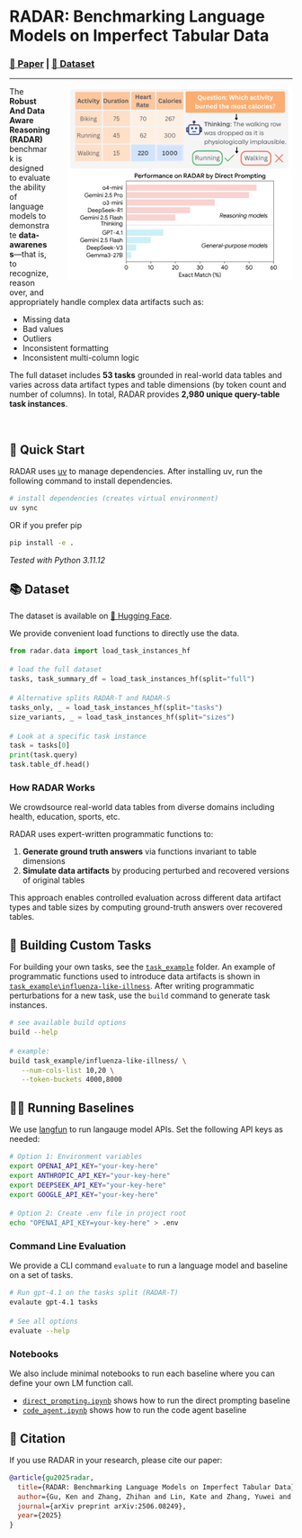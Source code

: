 # RADAR: Benchmarking Language Models on Imperfect Tabular Data

### [📑 Paper](https://arxiv.org/pdf/2506.08249) | [🤗 Dataset](https://huggingface.co/datasets/kenqgu/radar/)
---
<img src="assets/radar-teaser.png" align="right" width="400px" style="margin-left: 30px; margin-bottom: 20px"/>


The **Robust And Data Aware Reasoning (RADAR)** benchmark is designed to evaluate the ability of language models to demonstrate **data-awareness**—that is, to recognize, reason over, and appropriately handle complex data artifacts such as: 

- Missing data  
- Bad values  
- Outliers  
- Inconsistent formatting  
- Inconsistent multi-column logic  

The full dataset includes **53 tasks** grounded in real-world data tables and varies across data artifact types and table dimensions (by token count and number of columns). In total, RADAR provides **2,980 unique query-table task instances**.

<br clear="left"/>

## 🚀 Quick Start

RADAR uses [uv](https://docs.astral.sh/uv/getting-started/installation/) to manage dependencies. After installing uv, run the following command to install dependencies.

```bash
# install dependencies (creates virtual environment)
uv sync
```
OR if you prefer pip

```bash
pip install -e .
```
*Tested with Python 3.11.12*


## 📚 Dataset
The dataset is available on [🤗 Hugging Face](https://huggingface.co/datasets/kenqgu/radar/).

We provide convenient load functions to directly use the data.
```python
from radar.data import load_task_instances_hf

# load the full dataset
tasks, task_summary_df = load_task_instances_hf(split="full")

# Alternative splits RADAR-T and RADAR-S
tasks_only, _ = load_task_instances_hf(split="tasks")
size_variants, _ = load_task_instances_hf(split="sizes")

# Look at a specific task instance
task = tasks[0]
print(task.query)
task.table_df.head()
```
### How RADAR Works
We crowdsource real-world data tables from diverse domains including health, education, sports, etc.

RADAR uses expert-written programmatic functions to:

1. **Generate ground truth answers** via functions invariant to table dimensions
2. **Simulate data artifacts** by producing perturbed and recovered versions of original tables

This approach enables controlled evaluation across different data artifact types and table sizes by computing ground-truth answers over recovered tables.

## 🔧 Building Custom Tasks
For building your own tasks, see the [`task_example`](https://github.com/codeKgu/RADAR/tree/main/task_example) folder. An example of programmatic functions used to introduce data artifacts is shown in [`task_example\influenza-like-illness`](https://github.com/codeKgu/RADAR/tree/main/task_example/influenza-like-illness). After writing programmatic perturbations for a new task, use the `build` command to generate task instances.
```bash
# see available build options
build --help

# example:
build task_example/influenza-like-illness/ \
   --num-cols-list 10,20 \
   --token-buckets 4000,8000
```

## 🏃‍♂️ Running Baselines
We use [langfun](https://github.com/google/langfun) to run langauge model APIs. 
Set the following API keys as needed:

```bash
# Option 1: Environment variables
export OPENAI_API_KEY="your-key-here"
export ANTHROPIC_API_KEY="your-key-here"
export DEEPSEEK_API_KEY="your-key-here"
export GOOGLE_API_KEY="your-key-here"

# Option 2: Create .env file in project root
echo "OPENAI_API_KEY=your-key-here" > .env
```
### Command Line Evaluation

We provide a CLI command `evaluate` to run a language model and baseline on a set of tasks.
```bash
# Run gpt-4.1 on the tasks split (RADAR-T)
evalaute gpt-4.1 tasks 

# See all options
evaluate --help
```

### Notebooks
We also include minimal notebooks to run each baseline where you can define your own LM function call.
* [`direct_prompting.ipynb`](https://github.com/codeKgu/RADAR/blob/main/notebooks/direct_prompting.ipynb) shows how to run the direct prompting baseline
* [`code_agent.ipynb`](https://github.com/codeKgu/RADAR/blob/main/notebooks/code_agent.ipynb) shows how to run the code agent baseline


## 📖 Citation

If you use RADAR in your research, please cite our paper:

```bibtex
@article{gu2025radar,
  title={RADAR: Benchmarking Language Models on Imperfect Tabular Data},
  author={Gu, Ken and Zhang, Zhihan and Lin, Kate and Zhang, Yuwei and Paruchuri, Akshay and Yu, Hong and Kazemi, Mehran and Ayush, Kumar and Heydari, A Ali and Xu, Maxwell A and others},
  journal={arXiv preprint arXiv:2506.08249},
  year={2025}
}
```

